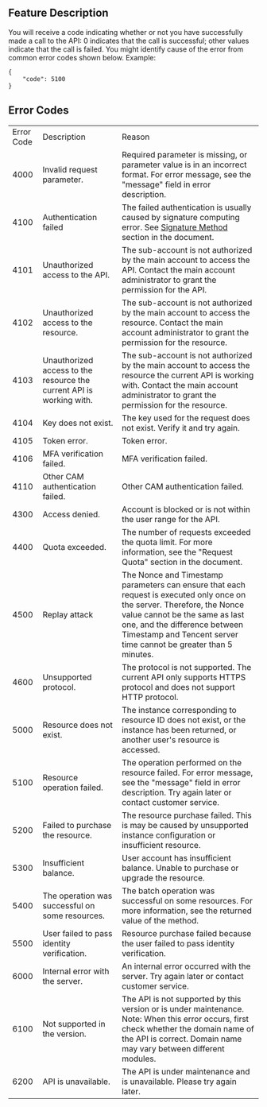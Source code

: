 ﻿[//]: # (chinagitpath:XXXXX)

## Feature Description

You will receive a code indicating whether or not you have successfully made a call to the API: 0 indicates that the call is successful; other values indicate that the call is failed. You might identify cause of the error from common error codes shown below.
Example: 

```
{
    "code": 5100
}
```

## Error Codes

<table>
   <tr>
      <td>Error Code</td>
      <td>Description</td>
      <td>Reason</td>
   </tr>
   <tr>
      <td>4000</td>
      <td>Invalid request parameter.</td>
      <td>Required parameter is missing, or parameter value is in an incorrect format. For error message, see the "message" field in error description.</td>
   </tr>
   <tr>
      <td>4100</td>
      <td>Authentication failed</td>
       <td>The failed authentication is usually caused by signature computing error. See <a href="https://cloud.tencent.com/document/api/213/6984">Signature Method</a> section in the document.</td>
   </tr>
   <tr>
      <td>4101</td>
      <td>Unauthorized access to the API.</td>
      <td>The sub-account is not authorized by the main account to access the API. Contact the main account administrator to grant the permission for the API.</td>
   </tr>
   <tr>
      <td>4102</td>
      <td>Unauthorized access to the resource.</td>
      <td>The sub-account is not authorized by the main account to access the resource. Contact the main account administrator to grant the permission for the resource.</td>
   </tr>
   <tr>
      <td>4103</td>
      <td>Unauthorized access to the resource the current API is working with.</td>
      <td>The sub-account is not authorized by the main account to access the resource the current API is working with. Contact the main account administrator to grant the permission for the resource.</td>
   </tr>
   <tr>
      <td>4104</td>
      <td>Key does not exist.</td>
      <td>The key used for the request does not exist. Verify it and try again.</td>
   </tr>
   <tr>
      <td>4105</td>
      <td>Token error.</td>
      <td>Token error.</td>
   </tr>
   <tr>
      <td>4106</td>
      <td> MFA verification failed.</td>
      <td> MFA verification failed.</td>
   </tr>
   <tr>
      <td>4110</td>
      <td>Other CAM authentication failed.</td>
      <td>Other CAM authentication failed.</td>
   </tr>
   <tr>
      <td>4300</td>
      <td>Access denied.</td>
      <td>Account is blocked or is not within the user range for the API.</td>
   </tr>
   <tr>
      <td>4400</td>
      <td>Quota exceeded.</td>
      <td>The number of requests exceeded the quota limit. For more information, see the "Request Quota" section in the document.</td>
   </tr>
   <tr>
      <td>4500</td>
      <td>Replay attack</td>
      <td>The Nonce and Timestamp parameters can ensure that each request is executed only once on the server. Therefore, the Nonce value cannot be the same as last one, and the difference between Timestamp and Tencent server time cannot be greater than 5 minutes.</td>
   </tr>
   <tr>
      <td>4600</td>
      <td>Unsupported protocol.</td>
      <td>The protocol is not supported. The current API only supports HTTPS protocol and does not support HTTP protocol.</td>
   </tr>
   <tr>
      <td>5000</td>
      <td>Resource does not exist.</td>
      <td>The instance corresponding to resource ID does not exist, or the instance has been returned, or another user's resource is accessed.</td>
   </tr>
   <tr>
      <td>5100</td>
      <td>Resource operation failed.</td>
      <td>The operation performed on the resource failed. For error message, see the "message" field in error description. Try again later or contact customer service.</td>
   </tr>
   <tr>
      <td>5200</td>
      <td>Failed to purchase the resource.</td>
      <td>The resource purchase failed. This is may be caused by unsupported instance configuration or insufficient resource.</td>
   </tr>
   <tr>
      <td>5300</td>
      <td>Insufficient balance.</td>
      <td>User account has insufficient balance. Unable to purchase or upgrade the resource.</td>
   </tr>
   <tr>
      <td>5400</td>
      <td>The operation was successful on some resources.</td>
      <td>The batch operation was successful on some resources. For more information, see the returned value of the method.</td>
   </tr>
   <tr>
      <td>5500</td>
      <td>User failed to pass identity verification.</td>
      <td>Resource purchase failed because the user failed to pass identity verification.</td>
   </tr>
   <tr>
      <td>6000</td>
      <td>Internal error with the server.</td>
      <td>An internal error occurred with the server. Try again later or contact customer service.</td>
   </tr>
   <tr>
      <td>6100</td>
      <td>Not supported in the version.</td>
      <td>The API is not supported by this version or is under maintenance. Note: When this error occurs, first check whether the domain name of the API is correct. Domain name may vary between different modules.</td>
   </tr>
   <tr>
      <td>6200</td>
      <td>API is unavailable.</td>
      <td>The API is under maintenance and is unavailable. Please try again later.</td>
   </tr>
</table>


